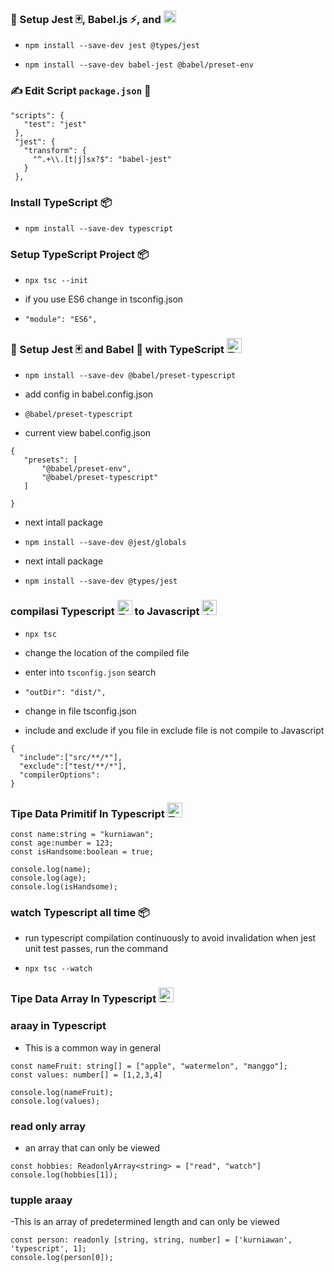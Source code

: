 ### 🚀 Setup Jest 🃏, Babel.js ⚡, and <img src="https://raw.githubusercontent.com/remojansen/logo.ts/master/ts.png" alt="TypeScript" width="20" height="20" />


- ```npm install --save-dev jest @types/jest```

- ```npm install --save-dev babel-jest @babel/preset-env```


### ✍️ Edit Script `package.json` 📝

 ```
"scripts": {
    "test": "jest"
  },
  "jest": {
    "transform": {
      "^.+\\.[t|j]sx?$": "babel-jest"
    }
  },
```


###  Install TypeScript 📦

- ```npm install --save-dev typescript```


### Setup TypeScript Project 📦

- ```npx tsc --init```

- if you use ES6 change in tsconfig.json

- ```"module": "ES6",```


### 🚀 Setup Jest 🃏 and Babel 🔧 with TypeScript <img src="https://raw.githubusercontent.com/remojansen/logo.ts/master/ts.png" alt="TypeScript" width="24" />

- ```npm install --save-dev @babel/preset-typescript```

- add config in babel.config.json

- ```@babel/preset-typescript```

- current view babel.config.json

 ```
{
    "presets": [
        "@babel/preset-env",
        "@babel/preset-typescript"
    ]
    
}
```
- next intall package

- ```npm install --save-dev @jest/globals```

- next intall package

- ```npm install --save-dev @types/jest```

### compilasi Typescript <img src="https://raw.githubusercontent.com/remojansen/logo.ts/master/ts.png" alt="TypeScript" width="24" /> to Javascript <img src="https://upload.wikimedia.org/wikipedia/commons/6/6a/JavaScript-logo.png" alt="JavaScript" width="24" />

- ```npx tsc```

- change the location of the compiled file
- enter into ```tsconfig.json``` search 
- ```"outDir": "dist/",```


- change in file tsconfig.json
- include and exclude if you file in exclude file is not compile to Javascript

```
{ 
  "include":["src/**/*"],
  "exclude":["test/**/*"],
  "compilerOptions":
}
```

### Tipe Data Primitif In Typescript <img src="https://raw.githubusercontent.com/remojansen/logo.ts/master/ts.png" alt="TypeScript" width="24" />

```
const name:string = "kurniawan";
const age:number = 123;
const isHandsome:boolean = true;

console.log(name);
console.log(age);
console.log(isHandsome);
```


###  watch Typescript all time 📦
- run typescript compilation continuously to avoid invalidation when jest unit test passes, run the command

- ```npx tsc --watch```

### Tipe Data Array In Typescript <img src="https://raw.githubusercontent.com/remojansen/logo.ts/master/ts.png" alt="TypeScript" width="24" />


### araay in Typescript

- This is a common way in general
```
const nameFruit: string[] = ["apple", "watermelon", "manggo"];
const values: number[] = [1,2,3,4]

console.log(nameFruit);
console.log(values);
```

### read only array

- an array that can only be viewed
```
const hobbies: ReadonlyArray<string> = ["read", "watch"]
console.log(hobbies[1]);

```

### tupple araay

-This is an array of predetermined length and can only be viewed
```
const person: readonly [string, string, number] = ['kurniawan', 'typescript', 1];
console.log(person[0]);

```


